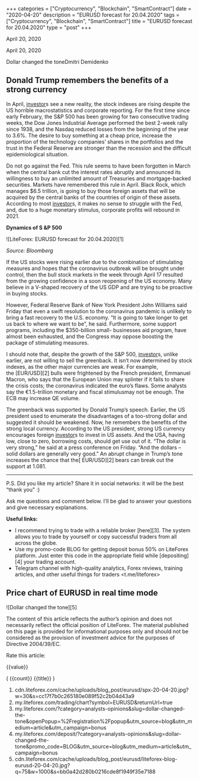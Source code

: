 +++
categories = ["Cryptocurrency", "Blockchain", "SmartContract"]
date = "2020-04-20"
description = "EURUSD forecast for 20.04.2020"
tags = ["Cryptocurrency", "Blockchain", "SmartContract"]
title = "EURUSD forecast for 20.04.2020"
type = "post"
+++

April 20, 2020

April 20, 2020

Dollar changed the toneDmitri Demidenko

## Donald Trump remembers the benefits of a strong currency

In April, [investor](https://www.fintechee.com/tutorial-for-forex-trading/investor-mode/)s see a new reality, the stock indexes are rising
despite the US horrible macrostatistics and corporate reporting. For the
first time since early February, the S&P 500 has been growing for two
consecutive trading weeks, the Dow Jones Industrial Average performed
the best 2-week rally since 1938, and the Nasdaq reduced losses from the
beginning of the year to 3.6%. The desire to buy something at a cheap
price, increase the proportion of the technology companies’ shares in
the portfolios and the trust in the Federal Reserve are stronger than
the recession and the difficult epidemiological situation.

Do not go against the Fed. This rule seems to have been forgotten in
March when the central bank cut the interest rates abruptly and
announced its willingness to buy an unlimited amount of Treasuries and
mortgage-backed securities. Markets have remembered this rule in April.
Black Rock, which manages $6.5 trillion, is going to buy those foreign
assets that will be acquired by the central banks of the countries of
origin of these assets. According to most [investor](https://www.fintechee.com/tutorial-for-forex-trading/investor-mode/)s, it makes no sense
to struggle with the Fed, and, due to a huge monetary stimulus,
corporate profits will rebound in 2021.

 **Dynamics of S &P 500**

![LiteForex: EURUSD forecast for 20.04.2020][1]

 _Source: Bloomberg_

If the US stocks were rising earlier due to the combination of
stimulating measures and hopes that the coronavirus outbreak will be
brought under control, then the bull stock markets in the week through
April 17 resulted from the growing confidence in a soon reopening of the
US economy. Many believe in a V-shaped recovery of the US GDP and are
trying to be proactive in buying stocks.

However, Federal Reserve Bank of New York President John Williams said
Friday that even a swift resolution to the coronavirus pandemic is
unlikely to bring a fast recovery to the U.S. economy. “It is going to
take longer to get us back to where we want to be”, he said.
Furthermore, some support programs, including the $350-billion small-
businesses aid program, have almost been exhausted, and the Congress may
oppose boosting the package of stimulating measures.

I should note that, despite the growth of the S&P 500, [investor](https://www.fintechee.com/tutorial-for-forex-trading/investor-mode/)s, unlike
earlier, are not willing to sell the greenback. It isn’t now determined
by stock indexes, as the other major currencies are weak. For example,
the [EUR/USD][2] bulls were frightened by the French president, Emmanuel
Macron, who says that the European Union may splinter if it fails to
share the crisis costs; the coronavirus indicated the euro’s flaws. Some
analysts say the €1.5-trillion monetary and fiscal stimulusmay not be
enough. The ECB may increase QE volume.

The greenback was supported by Donald Trump’s speech. Earlier, the US
president used to enumerate the disadvantages of a too-strong dollar and
suggested it should be weakened. Now, he remembers the benefits of the
strong local currency. According to the US president, strong US currency
encourages foreign [investor](https://www.fintechee.com/tutorial-for-forex-trading/investor-mode/)s to invest in US assets. And the USA, having
low, close to zero, borrowing costs, should get use out of it. “The
dollar is very strong,” he said at a press conference on Friday. “And
the dollars – solid dollars are generally very good.” An abrupt change
in Trump’s tone increases the chance that the[ EUR/USD][2] bears can
break out the support at 1.081.

* * *

P.S. Did you like my article? Share it in social networks: it will be
the best “thank you" :)

Ask me questions and comment below. I’ll be glad to answer your
questions and give necessary explanations.

 **Useful links:**

  * I recommend trying to trade with a reliable broker [here][3]. The system allows you to trade by yourself or copy successful traders from all across the globe.
  * Use my promo-code BLOG for getting deposit bonus 50% on LiteForex platform. Just enter this code in the appropriate field while [depositing][4] your trading account.
  * Telegram channel with high-quality analytics, Forex reviews, training articles, and other useful things for traders <t.me/liteforex>



## Price chart of EURUSD in real time mode

![Dollar changed the tone][5]

The content of this article reflects the author’s opinion and does not
necessarily reflect the official position of LiteForex. The material
published on this page is provided for informational purposes only and
should not be considered as the provision of investment advice for the
purposes of Directive 2004/39/EC.

Rate this article:

{{value}}

( {{count}} {{title}} )

   1. cdn.liteforex.com/cache/uploads/blog_post/eurusd/spx-20-04-20.jpg?w=30&s=cc17f7b0c265180e089f52c2b04d43a9
   2. my.liteforex.com/trading/chart?symbol=EURUSD&returnUrl=true
   3. my.liteforex.com/?category=analysts-opinions&slug=dollar-changed-the-tone&openPopup=%2Fregistration%2Fpopup&utm_source=blog&utm_medium=article&utm_campaign=bonus
   4. my.liteforex.com/deposit/?category=analysts-opinions&slug=dollar-changed-the-tone&promo_code=BLOG&utm_source=blog&utm_medium=article&utm_campaign=bonus
   5. cdn.liteforex.com/cache/uploads/blog_post/eurusd/liteforex-blog-eurusd-20-04-20.jpg?q=75&w=1000&s=bb0a42d280b0216cde8f1949f35e7188